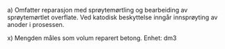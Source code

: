 a) Omfatter reparasjon med sprøytemørtling og bearbeiding av sprøytemørtlet overflate.
Ved katodisk beskyttelse inngår innsprøyting av anoder i prosessen.

x) Mengden måles som volum reparert betong. Enhet: dm3

